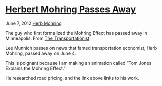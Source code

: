 # [Herbert Mohring Passes Away](/2012/06/07/herbert-mohring-passes-away/ "Herbert Mohring Passes Away")

June 7, 2012
[Herb Mohring](http://priceroads.com/2012/06/07/herbert-mohring-passes-away/)

The guy who first formalized the Mohring Effect has passed away in Minneapolis. From [The Transportationist](http://blog.lib.umn.edu/levin031/transportationist/2012/06/herbert-mohring.html):

Lee Munnich passes on news that famed transportation economist, Herb Mohring, passed away on June 4.

This is poignant because I am making an animation called “Tom Jones Explains the Mohring Effect.”

He researched road pricing, and the link above links to his work.

